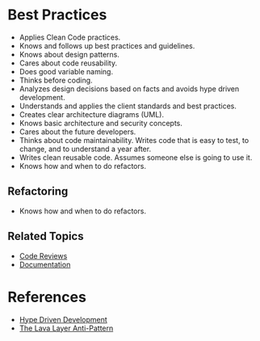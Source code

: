 # Best Practices

* Applies Clean Code practices.
* Knows and follows up best practices and guidelines.
* Knows about design patterns.
* Cares about code reusability.
* Does good variable naming.
* Thinks before coding.
* Analyzes design decisions based on facts and avoids hype driven development.
* Understands and applies the client standards and best practices.
* Creates clear architecture diagrams (UML).
* Knows basic architecture and security concepts.
* Cares about the future developers.
* Thinks about code maintainability. Writes code that is easy to test, to change, and to understand a year after.
* Writes clean reusable code. Assumes someone else is going to use it.
* Knows how and when to do refactors.

## Refactoring

* Knows how and when to do refactors.

## Related Topics

* [Code Reviews](/code-reviews.md)
* [Documentation](/documentation.md)

# References

* [Hype Driven Development](https://blog.daftcode.pl/hype-driven-development-3469fc2e9b22)
* [The Lava Layer Anti-Pattern](https://mikehadlow.blogspot.com/2014/12/the-lava-layer-anti-pattern.html)
